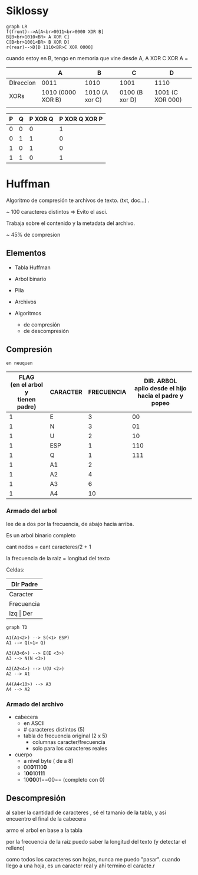 # Siklossy

```mermaid
graph LR
f(front)-->A[A<br>0011<br>0000 XOR B]
B[B<br>1010<BR> A XOR C]
C[B<br>1001<BR> B XOR D]
r(rear)-->D[D 1110<BR>C XOR 0000]
```

cuando estoy en  B, tengo en memoria que vine desde A, A XOR C XOR A =

|           | A                 | B              | C              | D                |
| --------- | ----------------- | -------------- | -------------- | ---------------- |
| DIreccion | 0011              | 1010           | 1001           | 1110             |
| XORs      | 1010 (0000 XOR B) | 1010 (A xor C) | 0100 (B xor D) | 1001 (C XOR 000) |
|           |                   |                |                |                  |

| P    | Q    | P XOR Q | P XOR Q XOR P |
| ---- | ---- | ------- | ------------- |
| 0    | 0    | 0       | 1             |
| 0    | 1    | 1       | 0             |
| 1    | 0    | 1       | 0             |
| 1    | 1    | 0       | 1             |

# Huffman

Algoritmo de compresión te archivos de texto. (txt, doc...) .

~ 100 caracteres distintos => Evito el asci.

Trabaja sobre el contenido y la metadata del archivo.

~ 45% de compresion

## Elementos

+ Tabla Huffman

+ Arbol binario

+ PIla

+ Archivos

+ Algoritmos
  + de compresión
  + de descompresión



## Compresión

```
en neuquen
```
| FLAG<br/>(en el arbol y<br/> tienen padre) | CARACTER | FRECUENCIA | DIR. ARBOL<br/> apilo desde el hijo <br/>hacia el padre y popeo |
| ------------------------------------------ | -------- | ---------- | ------------------------------------------------------------ |
| 1                                          | E        | 3          | 00                                                           |
| 1                                          | N        | 3          | 01                                                           |
| 1                                          | U        | 2          | 10                                                           |
| 1                                          | ESP      | 1          | 110                                                          |
| 1                                          | Q        | 1          | 111                                                          |
| 1                                          | A1       | 2          |                                                              |
| 1                                          | A2       | 4          |                                                              |
| 1                                          | A3       | 6          |                                                              |
| 1                                          | A4       | 10         |                                                              |



### Armado del arbol

lee de a dos por la frecuencia, de abajo hacia arriba.

Es un arbol binario completo 

cant nodos = cant caracteres/2 + 1

la frecuencia de la raiz = longitud del texto



Celdas:

| DIr Padre  |
| ---------- |
| Caracter   |
| Frecuencia |
| Izq \| Der |

```mermaid
graph TD

A1(A1<2>) --> S(<1> ESP)
A1 --> Q(<1> Q)

A3(A3<6>) --> E(E <3>)
A3 --> N(N <3>)

A2(A2<4>) --> U(U <2>)
A2 --> A1

A4(A4<10>) --> A3
A4 --> A2
```
### Armado del archivo

+   cabecera
    +   en ASCII
    +   \# caracteres distintos (5)
    +   tabla de frecuencia original (2 x 5)
        +   columnas caracter/frecuencia
        +   solo para los caracteres reales
+   cuerpo
    +   a nivel byte ( de a 8)
    +   00**01**110**0**
    +   1**00**10**111**
    +   10**00**01==00== (completo con 0)





## Descompresión

al saber la cantidad de caracteres , sé el tamanio de la tabla, y así encuentro el final de la cabecera

armo el arbol en base a la tabla

por la frecuencia de la raiz puedo saber la longitud del texto (y detectar el relleno)

como todos los caracteres son hojas, nunca me puedo "pasar". cuando llego a una hoja, es un caracter real y ahí termino el caracte.r


